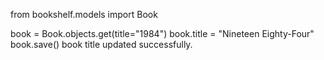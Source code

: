 from bookshelf.models import Book

book = Book.objects.get(title="1984") book.title = "Nineteen Eighty-Four" book.save() book title updated successfully.